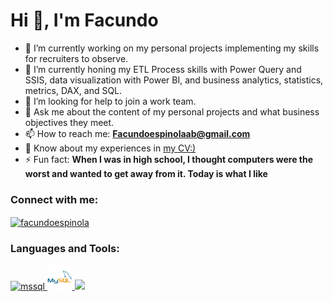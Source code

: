 <div id="Header" aling="Center" 
  <img src="https://media4.giphy.com/media/v1.Y2lkPTc5MGI3NjExNzQ3Y2Y2NzQ1YmM1MDI0NjBjNzk5YmFmY2FjMGI5ODQyYzEwMDg5NCZjdD1n/xT9C25UNTwfZuk85WP/giphy.gif" width="200"/>
  <h1 aling="center">Hi 👋, I'm Facundo</h1>
</div>


- 🔭 I’m currently working on my personal projects implementing my skills for recruiters to observe.
- 🌱 I’m currently honing my ETL Process skills with Power Query and SSIS, data visualization with Power BI, and business analytics, statistics, metrics, DAX, and SQL.
- 🤔 I’m looking for help to join a work team.
- 💬 Ask me about the content of my personal projects and what business objectives they meet.
- 📫 How to reach me: **Facundoespinolaab@gmail.com**
- 📄 Know about my experiences in [my CV:)](https://drive.google.com/file/d/1PMNDSFzoAfDTDF8GL6sru6wetw4LMTsf/view?usp=share_link)
- ⚡ Fun fact: **When I was in high school, I thought computers were the worst and wanted to get away from it. Today is what I like**

<h3 align="left">Connect with me:</h3>
<p align="left">
<a href="https://www.linkedin.com/in/facundo-espinola/" target="blank"><img align="center" src="https://raw.githubusercontent.com/rahuldkjain/github-profile-readme-generator/master/src/images/icons/Social/linked-in-alt.svg" alt="facundoespinola" height="30" width="40" /></a>
  
  




<h3 align="left">Languages and Tools:</h3>

<a href="https://www.microsoft.com/en-us/sql-server" target="_blank" rel="noreferrer"> <img src="https://www.svgrepo.com/show/303229/microsoft-sql-server-logo.svg" alt="mssql" width="40" height="40"/> </a> 
<a href="https://www.mysql.com/" target="_blank" rel="noreferrer"> <img src="https://raw.githubusercontent.com/devicons/devicon/master/icons/mysql/mysql-original-wordmark.svg" alt="mysql" width="40" height="40"/> </a>
<a href="https://powerbi.microsoft.com/es-es/" target="_blank" rel="noreferrer"> <img src="https://img.icons8.com/color/48/000000/power-bi.png"/> 
  
